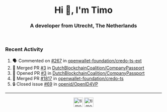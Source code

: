 <h1 align="center">Hi 👋, I'm Timo</h1>
<h3 align="center">A developer from Utrecht, The Netherlands</h3>
<br/>
<!-- https://github.com/rahuldkjain/github-profile-readme-generator --!>

<!--  <p align="left"><img src="https://github-readme-stats.vercel.app/api?username=timoglastra&show_icons=true&count_private=true&" alt="timoglastra" /></p> --!>

<!--
Github language stats
<p align="left"><img src="https://github-readme-stats.vercel.app/api/top-langs/?username=timoglastra&layout=compact" alt="timoglastra" /><p>
-->

<!-- Codestats language stats -->
<!-- <p align="left"><img src="https://codestats-readme.vercel.app/api/top-langs/?username=timoglastra&layout=compact&language_count=12" alt="timoglastra" /><p>    --!>
  
<h3>Recent Activity</h3>

<!--START_SECTION:activity-->
1. 🗣 Commented on [#267](https://github.com/openwallet-foundation/credo-ts-ext/issues/267#issuecomment-2039223655) in [openwallet-foundation/credo-ts-ext](https://github.com/openwallet-foundation/credo-ts-ext)
2. 🎉 Merged PR [#3](https://github.com/DutchBlockchainCoalition/CompanyPassport/pull/3) in [DutchBlockchainCoalition/CompanyPassport](https://github.com/DutchBlockchainCoalition/CompanyPassport)
3. 💪 Opened PR [#3](https://github.com/DutchBlockchainCoalition/CompanyPassport/pull/3) in [DutchBlockchainCoalition/CompanyPassport](https://github.com/DutchBlockchainCoalition/CompanyPassport)
4. 🎉 Merged PR [#1817](https://github.com/openwallet-foundation/credo-ts/pull/1817) in [openwallet-foundation/credo-ts](https://github.com/openwallet-foundation/credo-ts)
5. 🔒 Closed issue [#69](https://github.com/openid/OpenID4VP/issues/69) in [openid/OpenID4VP](https://github.com/openid/OpenID4VP)
<!--END_SECTION:activity-->

---

<p align="center">
<a href="https://twitter.com/timoglastra" target="blank"><img align="center" src="https://cdn.jsdelivr.net/npm/simple-icons@3.0.1/icons/twitter.svg" alt="timoglastra" height="30" width="30" /></a>
<a href="https://linkedin.com/in/timoglastra" target="blank"><img align="center" src="https://cdn.jsdelivr.net/npm/simple-icons@3.0.1/icons/linkedin.svg" alt="timoglastra" height="30" width="30" /></a>
</p>



